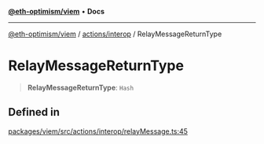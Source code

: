 [**@eth-optimism/viem**](../../../README.md) • **Docs**

***

[@eth-optimism/viem](../../../README.md) / [actions/interop](../README.md) / RelayMessageReturnType

# RelayMessageReturnType

> **RelayMessageReturnType**: `Hash`

## Defined in

[packages/viem/src/actions/interop/relayMessage.ts:45](https://github.com/ethereum-optimism/ecosystem/blob/9a896f86e34c9a727d55fa4358d5403a7c25770a/packages/viem/src/actions/interop/relayMessage.ts#L45)
